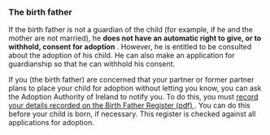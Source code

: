 ###  The birth father

If the birth father is not a guardian of the child (for example, if he and the
mother are not married), he **does not have an automatic right to give, or to
withhold, consent for adoption** . However, he is entitled to be consulted
about the adoption of his child. He can also make an application for
guardianship so that he can withhold his consent.

If you (the birth father) are concerned that your partner or former partner
plans to place your child for adoption without letting you know, you can ask
the Adoption Authority of Ireland to notify you. To do this, you must [ record
your details recorded on the Birth Father Register (pdf)
](http://aai.gov.ie/images/download/Form-F3-Natural-Father-Register-Form.pdf)
. You can do this before your child is born, if necessary. This register is
checked against all applications for adoption.
